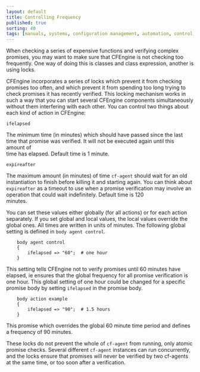 ```yaml
---
layout: default
title: Controlling Frequency
published: true
sorting: 40
tags: [manuals, systems, configuration management, automation, control, frequency, performance]
---
```


When checking a series of expensive functions and verifying complex promises, 
you may want to make sure that CFEngine is not checking too frequently. One 
way of doing this is classes and class expression, another is using locks.

CFEngine incorporates a series of locks which prevent it from checking 
promises too often, and which prevent it from spending too long trying to 
check promises it has recently verified. This locking mechanism works in such 
a way that you can start several CFEngine components simultaneously without 
them interfering with each other. You can control two things about each kind 
of action in CFEngine:

    ifelapsed

The minimum time (in minutes) which should have passed since the last time 
that promise was verified. It will not be executed again until this amount of  
time has elapsed. Default time is 1 minute.

    expireafter

The maximum amount (in minutes) of time `cf-agent` should wait for an old 
instantiation to finish before killing it and starting again. You can think 
about `expireafter` as a timeout to use when a promise verification may 
involve an operation that could wait indefinitely. Default time is 120  
minutes.

You can set these values either globally (for all actions) or for each action 
separately. If you set global and local values, the local values override the 
global ones. All times are written in units of minutes. The following global 
setting is defined in `body agent control`.

```cf3
    body agent control
    {
        ifelapsed => "60";	# one hour
    }
```

This setting tells CFEngine not to verify promises until 60 minutes have 
elapsed, ie ensures that the global frequency for all promise verification is 
one hour. This global setting of one hour could be changed for a specific 
promise body by setting `ifelapsed` in the promise body.

```cf3
    body action example
    {
        ifelapsed => "90";	# 1.5 hours
    }
```

This promise which overrides the global 60 minute time period and defines a 
frequency of 90 minutes.

These locks do not prevent the whole of `cf-agent` from running, only atomic 
promise checks. Several different `cf-agent` instances can run concurrently, and 
the locks ensure that promises will never be verified by two cf-agents at the 
same time, or too soon after a verification.

